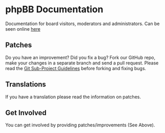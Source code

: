 # phpBB Documentation

Documentation for board visitors, moderators and administrators. Can be seen online [here](http://www.phpbb.com/support/documentation/3.1/) 

## Patches

Do you have an improvement? Did you fix a bug? Fork our GitHub repo, make your changes in a separate branch and send a pull request.
Please read the [Git Sub-Project Guidelines](http://wiki.phpbb.com/Sub-Project_Contribution_Guidelines) before forking and fixing bugs.

## Translations

If you have a translation please read the information on patches.

## Get Involved

You can get involved by providing patches/improvements (See Above).
